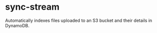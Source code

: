 # sync-stream

Automatically indexes files uploaded to an S3 bucket and their details in DynamoDB.

